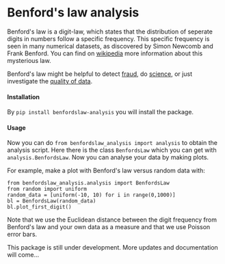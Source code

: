 # Benford's law analysis

Benford's law is a digit-law, which states that the distribution of seperate digits in numbers follow a specific frequency.
This specific frequency is seen in many numerical datasets, as discovered by Simon Newcomb and Frank Benford.
You can find on [wikipedia] more information about this mysterious law.

Benford's law might be helpful to detect [fraud], do [science], or just investigate the [quality of data].

#### Installation
By ```pip install benfordslaw-analysis``` you will install the package.

#### Usage
Now you can do ```from benfordslaw_analysis import analysis``` to obtain the analysis script.
Here there is the class ```BenfordsLaw``` which you can get with ```analysis.BenfordsLaw```.
Now you can analyse your data by making plots.

For example, make a plot with Benford's law versus random data with:
```
from benfordslaw_analysis.analysis import BenfordsLaw
from random import uniform
random_data = [uniform(-10, 10) for i in range(0,1000)]
bl = BenfordsLaw(random_data)
bl.plot_first_digit()
```
Note that we use the Euclidean distance between the digit frequency from Benford's law and your own data as a measure
and that we use Poisson error bars.

This package is still under development. More updates and documentation will come...

[wikipedia]: https://en.wikipedia.org/wiki/Benford%27s_law
[fraud]: https://www.journalofaccountancy.com/issues/2017/apr/excel-and-benfords-law-to-detect-fraud.html
[science]: https://towardsdatascience.com/benfords-law-in-the-gaia-universe-b5727db7a936
[quality of data]: https://www.idfcinstitute.org/blog/2020/november/using-benfords-law-to-understand-covid-19-data-quality/
